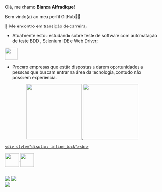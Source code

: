 Olá, me chamo **Bianca Alfradique**!

Bem vindo(a) ao meu perfil GitHub👋🏽

📌 Me encontro em transição de carreira;

* Atualmente estou estudando sobre teste de software com automatação de teste BDD , Selenium IDE e Web Driver;

<img src="https://cdn.jsdelivr.net/gh/devicons/devicon/icons/java/java-original.svg" width="40" height="40"/>

* Procuro empresas que estão dispostas a darem oportunidades a pessoas que buscam entrar na área da tecnologia, contudo não possuem experiência.

<div align="center">
  <a href="https://github.com/Bianca-Alfradique">
  <img height="180em" src="https://github-readme-stats.vercel.app/api?username=Bianca-Alfradique&show_icons=true&theme=dracula&include_all_commits=true&count_private=true"/>
  <img height="180em" src="https://github-readme-stats.vercel.app/api/top-langs/?username=Bianca-Alfradique&layout=compact&langs_count=7&theme=dracula"/>
</div>
  
    <div style="display: inline_bock"><br>
  
<img align="center" height="45" width="45" src="https://cdn.jsdelivr.net/gh/devicons/devicon/icons/cucumber/cucumber-plain.svg" />
<img align="center" height="45" width="45" src="https://cdn.jsdelivr.net/gh/devicons/devicon/icons/java/java-original-wordmark.svg" />

  </div>

  ##
  
 <div>    
   
  <a href = "mailto:biancasampaioalfradique@gmail.com"><img src="https://img.shields.io/badge/-Gmail-%23333?style=for-the-badge&logo=gmail&logoColor=white" target="_blank"></a>
  <a href="https://instagram.com/biancaalfradique" target="_blank"><img src="https://img.shields.io/badge/-Instagram-%23E4405F?style=for-the-badge&logo=instagram&logoColor=white" target="_blank"></a> 	 
  <a href="https://www.linkedin.com/in/bianca-alfradique-7758a4116/" target="_blank"><img src="https://img.shields.io/badge/-LinkedIn-%230077B5?style=for-the-badge&logo=linkedin&logoColor=white" target="_blank"></a>  
   
<br></div>

  
